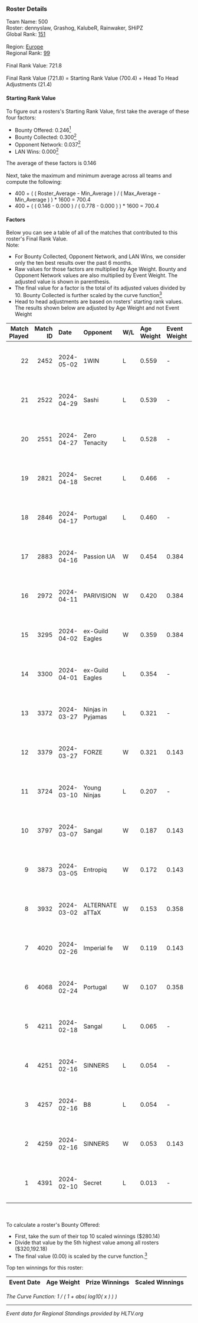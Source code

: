 ### Roster Details<br />
Team Name: 500<br />
Roster: dennyslaw, Grashog, KalubeR, Rainwaker, SHiPZ<br />
Global Rank: [151](../standings_global.md)<br />
<br />
Region: [Europe]( ../standings_europe.md)<br />
Regional Rank: [99]( ../standings_europe.md)<br />
<br />
Final Rank Value:  721.8<br />
<br />
Final Rank Value (721.8) = Starting Rank Value (700.4) + Head To Head Adjustments (21.4)<br />

#### Starting Rank Value<br />
To figure out a rosters's Starting Rank Value, first take the average of these four factors:<br />
- Bounty Offered: 0.246[<sup>1</sup>](#table2)
- Bounty Collected: 0.300[<sup>2</sup>](#table1)
- Opponent Network: 0.037[<sup>2</sup>](#table1)
- LAN Wins: 0.000[<sup>2</sup>](#table1)

The average of these factors is 0.146<br />
<br />
Next, take the maximum and minimum average across all teams and compute the following:<br />
- 400 + ( ( Roster_Average - Min_Average ) / ( Max_Average - Min_Average ) ) * 1600 = 700.4
- 400 + ( ( 0.146 - 0.000 ) / ( 0.778 - 0.000 ) ) * 1600 = 700.4


#### Factors<br />
Below you can see a table of all of the matches that contributed to this roster's Final Rank Value.<br />
Note:<br />

- For Bounty Collected, Opponent Network, and LAN Wins, we consider only the ten best results over the past 6 months.
- Raw values for those factors are multiplied by Age Weight. Bounty and Opponent Network values are also multiplied by Event Weight. The adjusted value is shown in parenthesis.
- The final value for a factor is the total of its adjusted values divided by 10. Bounty Collected is further scaled by the curve function[<sup>3</sup>](#curveFunction)
- Head to head adjustments are based on rosters' starting rank values. The results shown below are adjusted by Age Weight and not Event Weight
<span id="table1"></span><br />


| Match Played | Match ID | Date       | Opponent          | W/L | Age Weight | Event Weight | Bounty Collected | Opponent Network | LAN Wins  | H2H Adj. | Roster                                        |
| -: | -: | :- | :- | :- | :- | :- | :- | :- | :- | -: | :- |
|           22 |     2452 | 2024-05-02 | 1WIN              | L   | 0.559      | -            | -                | -                | -         |    -3.98 | dennyslaw, Grashog, KalubeR, Rainwaker, SHiPZ |
|           21 |     2522 | 2024-04-29 | Sashi             | L   | 0.539      | -            | -                | -                | -         |    -1.27 | dennyslaw, Grashog, Rainwaker, REDSTAR, SHiPZ |
|           20 |     2551 | 2024-04-27 | Zero Tenacity     | L   | 0.528      | -            | -                | -                | -         |    -2.24 | dennyslaw, Grashog, Rainwaker, REDSTAR, SHiPZ |
|           19 |     2821 | 2024-04-18 | Secret            | L   | 0.466      | -            | -                | -                | -         |   -10.94 | dennyslaw, Grashog, Rainwaker, REDSTAR, SHiPZ |
|           18 |     2846 | 2024-04-17 | Portugal          | L   | 0.460      | -            | -                | -                | -         |    -8.41 | dennyslaw, Grashog, Rainwaker, REDSTAR, SHiPZ |
|           17 |     2883 | 2024-04-16 | Passion UA        | W   | 0.454      | 0.384        | 0.173 (0.030)    | 1.000 (0.174)    | 0 (0.000) |    12.20 | dennyslaw, Grashog, Rainwaker, REDSTAR, SHiPZ |
|           16 |     2972 | 2024-04-11 | PARIVISION        | W   | 0.420      | 0.384        | 0.017 (0.003)    | 0.590 (0.095)    | 0 (0.000) |    11.70 | dennyslaw, Grashog, Rainwaker, REDSTAR, SHiPZ |
|           15 |     3295 | 2024-04-02 | ex-Guild Eagles   | W   | 0.359      | 0.384        | 0.007 (0.001)    | 0.207 (0.029)    | 0 (0.000) |     7.06 | dennyslaw, Grashog, Rainwaker, REDSTAR, SHiPZ |
|           14 |     3300 | 2024-04-01 | ex-Guild Eagles   | L   | 0.354      | -            | -                | -                | -         |    -4.25 | dennyslaw, Grashog, Rainwaker, REDSTAR, SHiPZ |
|           13 |     3372 | 2024-03-27 | Ninjas in Pyjamas | L   | 0.321      | -            | -                | -                | -         |    -0.04 | dennyslaw, Grashog, Rainwaker, REDSTAR, SHiPZ |
|           12 |     3379 | 2024-03-27 | FORZE             | W   | 0.321      | 0.143        | 0.057 (0.003)    | 0.164 (0.007)    | 0 (0.000) |     7.69 | dennyslaw, Grashog, Rainwaker, REDSTAR, SHiPZ |
|           11 |     3724 | 2024-03-10 | Young Ninjas      | L   | 0.207      | -            | -                | -                | -         |    -2.79 | dennyslaw, Grashog, Rainwaker, REDSTAR, SHiPZ |
|           10 |     3797 | 2024-03-07 | Sangal            | W   | 0.187      | 0.143        | 0.219 (0.006)    | 0.846 (0.023)    | 0 (0.000) |     5.43 | dennyslaw, Grashog, Rainwaker, REDSTAR, SHiPZ |
|            9 |     3873 | 2024-03-05 | Entropiq          | W   | 0.172      | 0.143        | 0.000 (0.000)    | 0.034 (0.001)    | 0 (0.000) |     1.60 | dennyslaw, Grashog, Rainwaker, REDSTAR, SHiPZ |
|            8 |     3932 | 2024-03-02 | ALTERNATE aTTaX   | W   | 0.153      | 0.358        | 0.031 (0.002)    | 0.537 (0.030)    | 0 (0.000) |     3.98 | dennyslaw, Grashog, Rainwaker, REDSTAR, SHiPZ |
|            7 |     4020 | 2024-02-26 | Imperial fe       | W   | 0.119      | 0.143        | 0.128 (0.002)    | 0.287 (0.005)    | 0 (0.000) |     3.24 | dennyslaw, Grashog, Rainwaker, REDSTAR, SHiPZ |
|            6 |     4068 | 2024-02-24 | Portugal          | W   | 0.107      | 0.358        | 0.003 (0.000)    | 0.115 (0.004)    | 0 (0.000) |     1.59 | dennyslaw, Grashog, Rainwaker, REDSTAR, SHiPZ |
|            5 |     4211 | 2024-02-18 | Sangal            | L   | 0.065      | -            | -                | -                | -         |    -0.14 | dennyslaw, Patrick, Rainwaker, REDSTAR, SHiPZ |
|            4 |     4251 | 2024-02-16 | SINNERS           | L   | 0.054      | -            | -                | -                | -         |    -0.13 | dennyslaw, Patrick, Rainwaker, REDSTAR, SHiPZ |
|            3 |     4257 | 2024-02-16 | B8                | L   | 0.054      | -            | -                | -                | -         |    -0.18 | dennyslaw, Patrick, Rainwaker, REDSTAR, SHiPZ |
|            2 |     4259 | 2024-02-16 | SINNERS           | W   | 0.053      | 0.143        | 0.037 (0.000)    | 0.800 (0.006)    | 0 (0.000) |     1.55 | dennyslaw, Patrick, Rainwaker, REDSTAR, SHiPZ |
|            1 |     4391 | 2024-02-10 | Secret            | L   | 0.013      | -            | -                | -                | -         |    -0.28 | dennyslaw, Patrick, Rainwaker, REDSTAR, SHiPZ |

<br />
<span id="table2"></span><br />
To calculate a roster's Bounty Offered:<br />

- First, take the sum of their top 10 scaled winnings ($280.14)
- Divide that value by the 5th highest value among all rosters ($320,192.18)
- The final value (0.00) is scaled by the curve function.[<sup>3</sup>](#curveFunction)

Top ten winnings for this roster:<br />

| Event Date | Age Weight | Prize Winnings | Scaled Winnings |
| :- | -: | :- | :- |


<span id="curveFunction"></span>_The Curve Function: 1 / ( 1 + abs( log10( x ) ) )_<br />

---
_Event data for Regional Standings provided by HLTV.org_<br />
